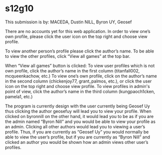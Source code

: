 # s12g10
This submission is by:
MACEDA, Dustin
NILL, Byron
UY, Geosef

There are no accounts yet for this web application. In order to view one’s own profile, please click the user icon on the top right and choose view profile. 

To view another person’s profile please click the author’s name. To be able to view the other profiles, click “View all games” at the top bar.

When “View all games” button is clicked:
To view user profiles which is not own profile, click the author’s name in the first column (titanfall002, mcqueenkachow, etc.)
To view one’s own profile, click on the author’s name in the second column (chickenjoy77, grant_palmos, etc.), or click the user icon on the top right and choose view profile. 
To view profiles in admin's point of view, click the author’s name in the third column (kungpaoch1cken, pamela1, etc.)

The program is currently design with the user currently being Geosef Uy thus clicking the author geosefuy will lead you to view your profile. When clicked on byronnill on the other hand, it would lead you to be as if you are the admin named “Byron Nill” and you would be able to view your profile as an admin. Clicking all other authors would lead you to viewing a user’s profile. Thus, if you are currently as “Geosef Uy” you would normally be able to view the user’s profile, but if you are currently as “Byron Nill” and clicked an author you would be shown how an admin views other user’s profiles.
